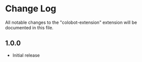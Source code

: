 # Change Log
All notable changes to the "colobot-extension" extension will be documented in this file.

## 1.0.0
- Initial release